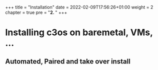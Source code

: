 +++
title = "Installation"
date = 2022-02-09T17:56:26+01:00
weight = 2
chapter = true
pre = "<b>2. </b>"
+++

# Installing c3os on baremetal, VMs, ...

## Automated, Paired and take over install